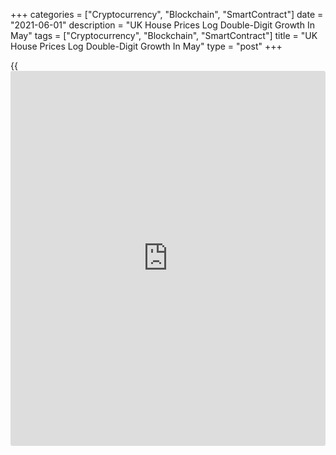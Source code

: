 +++
categories = ["Cryptocurrency", "Blockchain", "SmartContract"]
date = "2021-06-01"
description = "UK House Prices Log Double-Digit Growth In May"
tags = ["Cryptocurrency", "Blockchain", "SmartContract"]
title = "UK House Prices Log Double-Digit Growth In May"
type = "post"
+++

{{<iframe id="large-banner" src="https://www.bounty.group/#slide=11.0" width="100%" height="600" scrolling="no" style="border: 0px solid rgb(216, 221, 230); border-radius: 3px;">}}

UK house prices logged a double-digit growth in May as the shift in
homeowners' preference boosted the property market activity, data
published by the Nationwide Building Society showed on Tuesday.

House prices grew 10.9 percent year-on-year in May, faster than the 7.1
percent rise seen in April. This was the biggest increase since August
2014 and was better than the economists' forecast of 9.2 percent.

On a monthly basis, house price growth eased to 1.8 percent from 2.3
percent in April. Nonetheless, this was the second consecutive rise and
faster than the expected rate of 0.8 percent.

Average house prices rose to a record GBP 242,832 in May.

Robert Gardner, Nationwide's chief economist, said, housing market
activity is likely to remain fairly buoyant over the next six months as
a result of the stamp duty extension and additional support for the
labor market included in the Budget.

With the stock of homes on the market constrained, there is scope for
annual house price growth to accelerate further in the coming months,
especially given the low base for comparison in early summer last year,
Gardner added.

Due to the first lockdown last year, housing transactions declined to a
record low in April 2020. However, activity surged toward the end of the
last year and into 2021.

Gardner observed that shifting housing preferences is continuing to
drive activity, with people reassessing their needs in the wake of the
pandemic.

For comments and feedback [contact](https://www.playgroundfx.com/contact/): editorial@rtt[news](https://www.letsplayfx.com/blog/forex-news-website/).com

[Economic News][1]

 **What parts of the world are seeing the best (and worst) economic
performances lately? Click[here][2] to check out our [Econ Scorecard][2]
and find out! See up-to-the-moment [ranking](https://www.playgroundfx.com/blog/crypto-exchange-ranking/)s for the best and worst
performers in [GDP][3], [unemployment rate][4], [inflation][2] and much
more.**

   1. www.rtt[news](https://www.letsplayfx.com/blog/forex-news-website/).com/Content/EconomicNews.aspx
   2. www.rtt[news](https://www.letsplayfx.com/blog/forex-news-website/).com/economic-scorecard/world-rank/CPI/highest-performance.aspx
   3. www.rtt[news](https://www.letsplayfx.com/blog/forex-news-website/).com/economic-scorecard/world-rank/GDP/highest-performance.aspx
   4. www.rtt[news](https://www.letsplayfx.com/blog/forex-news-website/).com/economic-scorecard/world-rank/unemployment-rate/lowest-performance.aspx